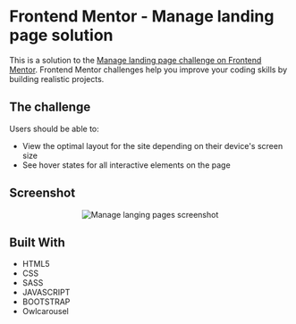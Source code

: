  
# Frontend Mentor - Manage landing page solution

This is a solution to the [Manage landing page challenge on Frontend Mentor](https://www.frontendmentor.io/challenges/manage-landing-page-SLXqC6P5). Frontend Mentor challenges help you improve your coding skills by building realistic projects. 


## The challenge

Users should be able to:

- View the optimal layout for the site depending on their device's screen size
- See hover states for all interactive elements on the page

## Screenshot

<p align="center">
  <img width="auto" src="https://user-images.githubusercontent.com/74991230/174501963-c5e3c2f7-5925-4695-8399-6fbdf5c41fac.png" alt="Manage langing pages screenshot" />
</p>



## Built With

 - HTML5
 - CSS
 - SASS
 - JAVASCRIPT
 - BOOTSTRAP
 - Owlcarousel
 

